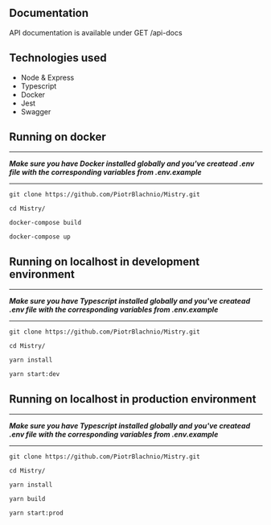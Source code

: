 ## Documentation
API documentation is available under GET /api-docs
## Technologies used
* Node & Express
* Typescript
* Docker
* Jest
* Swagger

## Running on docker
****
**_Make sure you have Docker installed globally and you've createad .env file with the corresponding variables from .env.example_**

****
```
git clone https://github.com/PiotrBlachnio/Mistry.git
```

```
cd Mistry/
```

```
docker-compose build
```

```
docker-compose up
```
## Running on localhost in development environment
****
**_Make sure you have Typescript installed globally and you've createad .env file with the corresponding variables from .env.example_**

****

```
git clone https://github.com/PiotrBlachnio/Mistry.git
```

```
cd Mistry/
```

```
yarn install
```

```
yarn start:dev
```
## Running on localhost in production environment
****
**_Make sure you have Typescript installed globally and you've createad .env file with the corresponding variables from .env.example_**

****

```
git clone https://github.com/PiotrBlachnio/Mistry.git
```

```
cd Mistry/
```

```
yarn install
```

```
yarn build
```

```
yarn start:prod
```
